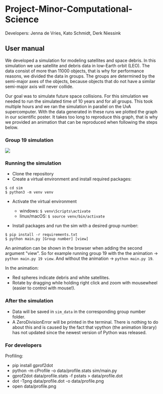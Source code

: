 # Project-Minor-Computational-Science
Developers: Jenna de Vries, Kato Schmidt, Derk Niessink

## User manual

We developed a simulation for modeling satellites and space debris. In this
simulation we use satellite and debris data in low-Earth orbit (LEO). The data
consist of more than 11000 objects, that is why for performance reasons, we
divided the data in groups. The groups are determined by the semi-major axes of
the objects, because objects that do not have a similar semi-major axis will
never collide.

Our goal was to simulate future space collisions. For this simulation we needed 
to run the simulated time of 10 years and for all groups. This took multiple hours
and we ran the simulation in parallel on the UvA supercomputer. With the data
generated in these runs we plotted the graph in our scientific poster. It takes
too long to reproduce this graph, that is why we provided an animation that can
be reproduced when following the steps below.

### Group 19 simulation
![](https://github.com/JennaVries/Project-Minor-Computational-Science/blob/submit_version/earth.gif)


### Running the simulation

* Clone the repository
* Create a virtual environment and install required packages:
```
$ cd sim
$ python3 -m venv venv
```

* Activate the virtual environment
  - windows: `$ venv\Scripts\activate`
  - linux/macOS: `$ source venv/bin/activate`

* Install packages and run the sim with a desired group number: 
```
$ pip install -r requirements.txt
$ python main.py [Group number] [view]
```

An animation can be shown in the browser when adding the second argument "view".
So for example running group 19 with the the animation -> `python main.py 19 view`.
And without the animation                             -> `python main.py 19`.

In the animation:
* Red spheres indicate debris and white satellites.
* Rotate by dragging while holding right click and zoom with mousewheel (easier to control with mouse!).


### After the simulation

* Data will be saved in `sim_data` in the corresponding group number folder.
* A ZeroDivisionError will be printed in the terminal. There is nothing to do
about this and is caused by the fact that vpython (the animation library) has not
updated since the newest version of Python was released.

### For developers

Profiling:
* pip install gprof2dot
* python -m cProfile -o data/profile.stats sim/main.py
* gprof2dot data/profile.stats -f pstats > data/profile.dot
* dot -Tpng data/profile.dot -o data/profile.png
* open data/profile.png

